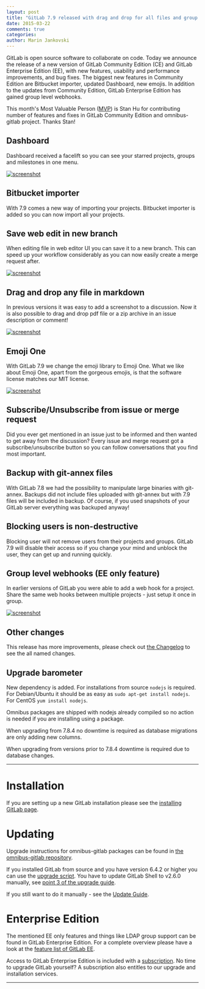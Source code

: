 ```yaml
---
layout: post
title: "GitLab 7.9 released with drag and drop for all files and group hooks"
date: 2015-03-22
comments: true
categories:
author: Marin Jankovski
---
```


GitLab is open source software to collaborate on code.
Today we announce the release of a new version of GitLab Community Edition (CE) and GitLab Enterprise Edition (EE), with new features, usability and performance improvements, and bug fixes.
The biggest new features in Community Edition are Bitbucket importer, updated Dashboard, new emojis.
In addition to the updates from Community Edition, GitLab Enterprise Edition has gained group level webhooks.

This month's Most Valuable Person ([MVP](https://about.gitlab.com/mvp/)) is Stan Hu for contributing number of features and fixes in GitLab Community Edition and omnibus-gitlab project.
Thanks Stan!

<!--more-->

## Dashboard

Dashboard received a facelift so you can see your starred projects, groups and milestones in one menu.

[![screenshot](/images/7_9/dashboard.png)](/images/7_9/dashboard.png)


## Bitbucket importer

With 7.9 comes a new way of importing your projects. Bitbucket importer is added so you can now import all your projects.


## Save web edit in new branch

When editing file in web editor UI you can save it to a new branch. This can speed up your workflow considerably as you can now easily create a merge request after.

[![screenshot](/images/7_9/new-branch.png)](/images/7_9/new-branch.png)


## Drag and drop any file in markdown

In previous versions it was easy to add a screenshot to a discussion. Now it is also possible to drag and drop pdf file or a zip archive in an issue description or comment!

[![screenshot](/images/7_9/drag-and-drop.png)](/images/7_9/drag-and-drop.png)

## Emoji One

With GitLab 7.9 we change the emoji library to Emoji One. What we like about Emoji One, apart from the gorgeous emojis, is that the software license matches our MIT license.

[![screenshot](/images/7_9/emoji.png)](/images/7_9/emoji.png)

## Subscribe/Unsubscribe from issue or merge request

Did you ever get mentioned in an issue just to be informed and then wanted to get away from the discussion? Every issue and merge request got
a subscribe/unsubscribe button so you can follow conversations that you find most important.

## Backup with git-annex files

With GitLab 7.8 we had the possibility to manipulate large binaries with git-annex. Backups did not include files uploaded with git-annex but with 7.9 files will be included in backup. Of course, if you used snapshots of your GitLab server everything was backuped anyway!

## Blocking users is non-destructive

Blocking user will not remove users from their projects and groups. GitLab 7.9 will disable their access so if you change your mind and unblock the user, they can get up and running quickly.


## Group level webhooks (EE only feature)

In earlier versions of GitLab you were able to add a web hook for a project.
Share the same web hooks between multiple projects - just setup it once in group.

[![screenshot](/images/7_9/group-hooks.png)](/images/7_9/group-hooks.png)

## Other changes

This release has more improvements, please check out [the Changelog](https://gitlab.com/gitlab-org/gitlab-ce/blob/master/CHANGELOG) to see the all named changes.


## Upgrade barometer

New dependency is added. For installations from source `nodejs` is required. For Debian/Ubuntu it should be as easy as `sudo apt-get install nodejs`. For CentOS `yum install nodejs`.

Omnibus packages are shipped with nodejs already compiled so no action is needed if you are installing using a package.

When upgrading from 7.8.4 no downtime is required as database migrations are only adding new columns.

When upgrading from versions prior to 7.8.4 downtime is required due to database changes.

- - -

# Installation

If you are setting up a new GitLab installation please see the [installing GitLab page](https://www.gitlab.com/installation/).

# Updating

Upgrade instructions for omnibus-gitlab packages can be found in [the omnibus-gitlab repository](https://gitlab.com/gitlab-org/omnibus-gitlab/blob/master/doc/update.md).

If you installed GitLab from source and you have version 6.4.2 or higher you can use the [upgrade script](https://gitlab.com/gitlab-org/gitlab-ce/blob/master/doc/update/upgrader.md).
You have to update GitLab Shell to v2.6.0 manually, see [point 3 of the upgrade guide](https://gitlab.com/gitlab-org/gitlab-ce/blob/master/doc/update/X.x-to-x.x.md#3-update-gitlab-shell-and-its-config).

If you still want to do it manually - see the [Update Guide](https://gitlab.com/gitlab-org/gitlab-ce/blob/master/doc/update/X.x-to-X.x.md).

# Enterprise Edition

The mentioned EE only features and things like LDAP group support can be found in GitLab Enterprise Edition.
For a complete overview please have a look at the [feature list of GitLab EE](http://www.gitlab.com/gitlab-ee/).

Access to GitLab Enterprise Edition is included with a [subscription](http://www.gitlab.com/pricing/).
No time to upgrade GitLab yourself?
A subscription also entitles to our upgrade and installation services.

- - -
